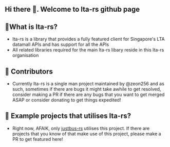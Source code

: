 ## Hi there 👋. Welcome to lta-rs github page

## 🙋‍What is lta-rs?
- lta-rs is a library that provides a fully featured client for Singapore's LTA datamall APIs and has support for all the APIs
- All related libraries required for the main lta-rs libary reside in this lta-rs organisation

## 🌈 Contributors
- Currently lta-rs is a single man project maintained by @zeon256 and as such, sometimes if there are bugs it might take awhile to get resolved, consider making a PR if
there are any bugs that you want to get merged ASAP or consider donating to get things expedited!

## 🍿 Example projects that utilises lta-rs?
- Right now, AFAIK, only [justbus-rs](https://github.com/BudiNverse/justbus-rs) utilises this project. If there are projects that you know of that make use of this 
project, please make a PR to get featured here!

<!--

**Here are some ideas to get you started:**

🙋‍♀️ A short introduction - what is your organization all about?
🌈 Contribution guidelines - how can the community get involved?
👩‍💻 Useful resources - where can the community find your docs? Is there anything else the community should know?
🍿 Fun facts - what does your team eat for breakfast?
🧙 Remember, you can do mighty things with the power of [Markdown](https://docs.github.com/github/writing-on-github/getting-started-with-writing-and-formatting-on-github/basic-writing-and-formatting-syntax)
-->
